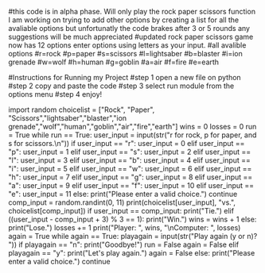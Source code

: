 #this code is in alpha phase. Will only play the rock paper scissors function I am working on trying to add other options by creating a list for all the avaliable options but unfortunatly the code brakes after 3 or 5 rounds any suggestions will be much  appreciated
#updated rock paper scissors game now has 12 options enter options using letters as your input.
#all avalible options
#r=rock
#p=paper
#s=scissors
#l=lightsaber
#b=blaster
#i=ion grenade
#w=wolf
#h=human
#g=goblin
#a=air
#f=fire
#e=earth

#Instructions for Running my Project
#step 1 open a new file on python
#step 2 copy and paste the code
#step 3 select run module from the options menu
#step 4 enjoy!


import random
choicelist = ["Rock", "Paper", "Scissors","lightsaber","blaster","ion grenade","wolf","human","goblin","air","fire","earth"]
wins = 0
losses = 0
run = True
while run == True:
    user_input = input(str("r for rock, p for paper, and s for scissors.\n"))
    if user_input == "r":
        user_input = 0
    elif user_input == "p":
        user_input = 1
    elif user_input == "s":
        user_input = 2
    elif user_input == "l":
        user_input = 3
    elif user_input == "b":
        user_input = 4
    elif user_input == "i":
        user_input = 5
    elif user_input == "w":
        user_input = 6
    elif user_input == "h":
        user_input = 7
    elif user_input == "g":
        user_input = 8
    elif user_input == "a":
        user_input = 9
    elif user_input == "f":
        user_input = 10
    elif user_input == "e":
        user_input = 11
    else:
        print("Please enter a valid choice.")
        continue
    comp_input = random.randint(0, 11)
    print(choicelist[user_input], "vs.", choicelist[comp_input])
    if user_input == comp_input:
        print("Tie.")
    elif ((user_input - comp_input + 3) % 3 == 1):
        print("Win.")
        wins = wins + 1
    else:
        print("Lose.")
        losses += 1
    print("Player: ", wins, "\nComputer: ", losses)
    again = True
    while again == True:
        playagain = input(str("Play again (y or n)? "))
        if playagain == "n":
            print("Goodbye!")
            run = False
            again = False
        elif playagain == "y":
            print("Let's play again.")
            again = False
        else:
            print("Please enter a valid choice.")
            continue
